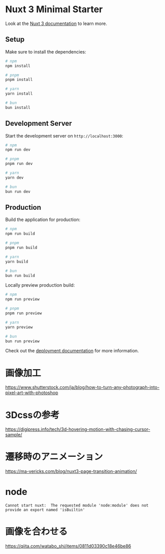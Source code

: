 # Nuxt 3 Minimal Starter

Look at the [Nuxt 3 documentation](https://nuxt.com/docs/getting-started/introduction) to learn more.

## Setup

Make sure to install the dependencies:

```bash
# npm
npm install

# pnpm
pnpm install

# yarn
yarn install

# bun
bun install
```

## Development Server

Start the development server on `http://localhost:3000`:

```bash
# npm
npm run dev

# pnpm
pnpm run dev

# yarn
yarn dev

# bun
bun run dev
```

## Production

Build the application for production:

```bash
# npm
npm run build

# pnpm
pnpm run build

# yarn
yarn build

# bun
bun run build
```

Locally preview production build:

```bash
# npm
npm run preview

# pnpm
pnpm run preview

# yarn
yarn preview

# bun
bun run preview
```

Check out the [deployment documentation](https://nuxt.com/docs/getting-started/deployment) for more information.

# 画像加工
https://www.shutterstock.com/ja/blog/how-to-turn-any-photograph-into-pixel-art-with-photoshop

# 3Dcssの参考
https://digipress.info/tech/3d-hovering-motion-with-chasing-cursor-sample/

# 遷移時のアニメーション
https://ma-vericks.com/blog/nuxt3-page-transition-animation/

# node
```
Cannot start nuxt:  The requested module 'node:module' does not provide an export named 'isBuiltin'
```

# 画像を合わせる
https://qiita.com/watabo_shi/items/0811d03390c18e46be86